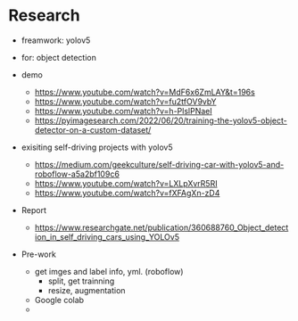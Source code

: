 # Research

- freamwork: yolov5
- for: object detection

- demo
  -  https://www.youtube.com/watch?v=MdF6x6ZmLAY&t=196s
  - https://www.youtube.com/watch?v=fu2tfOV9vbY
  - https://www.youtube.com/watch?v=h-PlslPNaeI
  - https://pyimagesearch.com/2022/06/20/training-the-yolov5-object-detector-on-a-custom-dataset/
- exisiting self-driving projects with yolov5
  - https://medium.com/geekculture/self-driving-car-with-yolov5-and-roboflow-a5a2bf109c6
  - https://www.youtube.com/watch?v=LXLpXvrR5RI
  - https://www.youtube.com/watch?v=fXFAgXn-zD4
- Report
  - https://www.researchgate.net/publication/360688760_Object_detection_in_self_driving_cars_using_YOLOv5

- Pre-work 
  - get imges and label info, yml. (roboflow)
    - split, get trainning 
    - resize, augmentation
  - Google colab
  - 